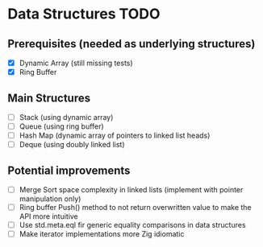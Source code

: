 # Data Structures TODO

## Prerequisites (needed as underlying structures)
- [x] Dynamic Array (still missing tests)
- [x] Ring Buffer

## Main Structures
- [ ] Stack (using dynamic array)
- [ ] Queue (using ring buffer)
- [ ] Hash Map (dynamic array of pointers to linked list heads)
- [ ] Deque (using doubly linked list)

## Potential improvements
- [ ] Merge Sort space complexity in linked lists (implement with pointer manipulation only)
- [ ] Ring buffer Push() method to not return overwritten value to make the API more intuitive
- [ ] Use std.meta.eql fir generic equality comparisons in data structures
- [ ] Make iterator implementations more Zig idiomatic